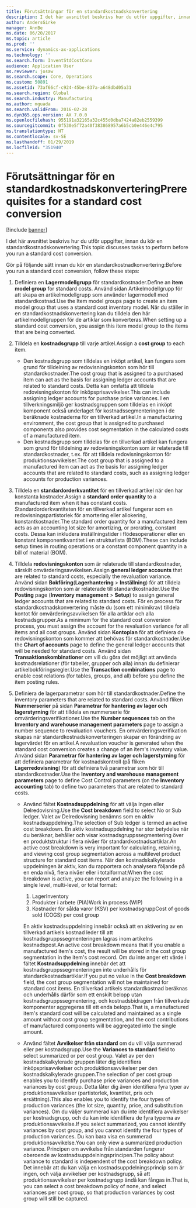 ```yaml
---
title: Förutsättningar för en standardkostnadskonvertering
description: I det här avsnittet beskrivs hur du utför uppgifter, innan du kör en standardkostnadskonvertering.
author: AndersGirke
manager: AnnBe
ms.date: 06/20/2017
ms.topic: article
ms.prod: ''
ms.service: dynamics-ax-applications
ms.technology: ''
ms.search.form: InventStdCostConv
audience: Application User
ms.reviewer: josaw
ms.search.scope: Core, Operations
ms.custom: 50891
ms.assetid: 73af66cf-c924-45be-837a-a648dbd05a31
ms.search.region: Global
ms.search.industry: Manufacturing
ms.author: mguada
ms.search.validFrom: 2016-02-28
ms.dyn365.ops.version: AX 7.0.0
ms.openlocfilehash: 955191a32165a32c455d0dba7424a82eb2559399
ms.sourcegitcommit: 0f530e5f72a40f383868957a6b5cb0e446e4c795
ms.translationtype: HT
ms.contentlocale: sv-SE
ms.lasthandoff: 01/29/2019
ms.locfileid: "351940"
---
```

# <a name="prerequisites-for-a-standard-cost-conversion"></a><span data-ttu-id="42c40-103">Förutsättningar för en standardkostnadskonvertering</span><span class="sxs-lookup"><span data-stu-id="42c40-103">Prerequisites for a standard cost conversion</span></span>

[!include [banner](../includes/banner.md)]

<span data-ttu-id="42c40-104">I det här avsnittet beskrivs hur du utför uppgifter, innan du kör en standardkostnadskonvertering.</span><span class="sxs-lookup"><span data-stu-id="42c40-104">This topic discusses tasks to perform before you run a standard cost conversion.</span></span> 

<span data-ttu-id="42c40-105">Gör på följande sätt innan du kör en standardkostnadkonvertering:</span><span class="sxs-lookup"><span data-stu-id="42c40-105">Before you run a standard cost conversion, follow these steps:</span></span>

1.  <span data-ttu-id="42c40-106">Definiera en **Lagermodellgrupp** för standardkostnader.</span><span class="sxs-lookup"><span data-stu-id="42c40-106">Define an **item model group** for standard costs.</span></span> <span data-ttu-id="42c40-107">Använd sidan Artikelmodellgrupp för att skapa en artikelmodellgrupp som använder lagermodell med standardkostnad.</span><span class="sxs-lookup"><span data-stu-id="42c40-107">Use the Item model groups page to create an item model group that uses a standard cost inventory model.</span></span> <span data-ttu-id="42c40-108">När du ställer in en standardkostnadskonvertering kan du tilldela den här artikelmodellgruppen för de artiklar som konverteras.</span><span class="sxs-lookup"><span data-stu-id="42c40-108">When setting up a standard cost conversion, you assign this item model group to the items that are being converted.</span></span>
2.  <span data-ttu-id="42c40-109">Tilldela en **kostnadsgrupp** till varje artikel.</span><span class="sxs-lookup"><span data-stu-id="42c40-109">Assign a **cost group** to each item.</span></span>
    -   <span data-ttu-id="42c40-110">Den kostnadsgrupp som tilldelas en inköpt artikel, kan fungera som grund för tilldelning av redovisningskonton som hör till standardkostnader.</span><span class="sxs-lookup"><span data-stu-id="42c40-110">The cost group that is assigned to a purchased item can act as the basis for assigning ledger accounts that are related to standard costs.</span></span> <span data-ttu-id="42c40-111">Detta kan omfatta att tilldela redovisningskonton för inköpsprisavvikelser.</span><span class="sxs-lookup"><span data-stu-id="42c40-111">This can include assigning ledger accounts for purchase price variances.</span></span> <span data-ttu-id="42c40-112">I en tillverkningsmiljö ger kostnadsgruppen som tilldelas en inköpt komponent också underlaget för kostnadssegmenteringen i de beräknade kostnaderna för en tillverkad artikel.</span><span class="sxs-lookup"><span data-stu-id="42c40-112">In a manufacturing environment, the cost group that is assigned to purchased components also provides cost segmentation in the calculated costs of a manufactured item.</span></span>
    -   <span data-ttu-id="42c40-113">Den kostnadsgrupp som tilldelas för en tillverkad artikel kan fungera som grund för tilldelning av redovisningskonton som är relaterade till standardkostnader, t.ex. för att tilldela redovisningskonton för produktionsavvikelser.</span><span class="sxs-lookup"><span data-stu-id="42c40-113">The cost group that is assigned to a manufactured item can act as the basis for assigning ledger accounts that are related to standard costs, such as assigning ledger accounts for production variances.</span></span>

3.  <span data-ttu-id="42c40-114">Tilldela en **standardorderkvantitet** för en tillverkad artikel när den har konstanta kostnader.</span><span class="sxs-lookup"><span data-stu-id="42c40-114">Assign a **standard order quantity** to a manufactured item when it has constant costs.</span></span> <span data-ttu-id="42c40-115">Standardorderkvantiteten för en tillverkad artikel fungerar som en redovisningspartistorlek för amortering eller allokering, konstantkostnader.</span><span class="sxs-lookup"><span data-stu-id="42c40-115">The standard order quantity for a manufactured item acts as an accounting lot size for amortizing, or prorating, constant costs.</span></span> <span data-ttu-id="42c40-116">Dessa kan inkludera inställningstider i flödesoperationer eller en konstant komponentkvantitet i en strukturlista (BOM).</span><span class="sxs-lookup"><span data-stu-id="42c40-116">These can include setup times in routing operations or a constant component quantity in a bill of material (BOM).</span></span>
4.  <span data-ttu-id="42c40-117">Tilldela **redovisningskonton** som är relaterade till standardkostnader, särskilt omvärderingsavvikelsen.</span><span class="sxs-lookup"><span data-stu-id="42c40-117">Assign **general ledger accounts** that are related to standard costs, especially the revaluation variance.</span></span> <span data-ttu-id="42c40-118">Använd sidan **Bokföring**(**Lagerhantering** &gt; **Inställning**) för att tilldela redovisningskonton som är relaterade till standardkostnader.</span><span class="sxs-lookup"><span data-stu-id="42c40-118">Use the **Posting** page (**Inventory management** &gt; **Setup**) to assign general ledger accounts that are related to standard costs.</span></span> <span data-ttu-id="42c40-119">För en process för standardkostnadskonvertering måste du (som ett minimikrav) tilldela kontot för omvärderingsavvikelsen för alla artiklar och alla kostnadsgrupper.</span><span class="sxs-lookup"><span data-stu-id="42c40-119">As a minimum for the standard cost conversion process, you must assign the account for the revaluation variance for all items and all cost groups.</span></span> <span data-ttu-id="42c40-120">Använd sidan **Kontoplan** för att definiera de redovisningskonton som kommer att behövas för standardkostnader.</span><span class="sxs-lookup"><span data-stu-id="42c40-120">Use the **Chart of accounts** page to define the general ledger accounts that will be needed for standard costs.</span></span> <span data-ttu-id="42c40-121">Använd sidan **Transaktionskombinationer** om vill du göra det möjligt att använda kostnadsrelationer (för tabeller, grupper och alla) innan du definierar artikelbokföringsregler.</span><span class="sxs-lookup"><span data-stu-id="42c40-121">Use the **Transaction combinations** page to enable cost relations (for tables, groups, and all) before you define the item posting rules.</span></span>
5.  <span data-ttu-id="42c40-122">Definiera de lagerparametrar som hör till standardkostnader.</span><span class="sxs-lookup"><span data-stu-id="42c40-122">Define the inventory parameters that are related to standard costs.</span></span> <span data-ttu-id="42c40-123">Använd fliken **Nummerserier** på sidan **Parametrar för hantering av lager och lagerstyrning** för att tilldela en nummerserie för omvärderingsverifikationer.</span><span class="sxs-lookup"><span data-stu-id="42c40-123">Use the **Number sequences** tab on the **Inventory and warehouse management parameters** page to assign a number sequence to revaluation vouchers.</span></span> <span data-ttu-id="42c40-124">En omvärderingsverifikation skapas när standardkostnadskonverteringen skapar en förändring av lagervärdet för en artikel.</span><span class="sxs-lookup"><span data-stu-id="42c40-124">A revaluation voucher is generated when the standard cost conversion creates a change of an item's inventory value.</span></span> <span data-ttu-id="42c40-125">Använd sidan **Parametrar för hantering av lager och lagerstyrning** för att definiera parametrar för kostnadskontroll (på fliken **Lagerredovisning**) för att definiera två parametrar som hör till standardkostnader.</span><span class="sxs-lookup"><span data-stu-id="42c40-125">Use the **Inventory and warehouse management parameters** page to define Cost Control parameters (on the **Inventory accounting** tab) to define two parameters that are related to standard costs.</span></span>
    -   <span data-ttu-id="42c40-126">Använd fältet **Kostnadsuppdelning** för att välja Ingen eller Delredovisning.</span><span class="sxs-lookup"><span data-stu-id="42c40-126">Use the **Cost breakdown** field to select No or Sub ledger.</span></span> <span data-ttu-id="42c40-127">Valet av Delredovisning benämns som en aktiv kostnadsuppdelning.</span><span class="sxs-lookup"><span data-stu-id="42c40-127">The selection of Sub ledger is termed an active cost breakdown.</span></span> <span data-ttu-id="42c40-128">En aktiv kostnadsuppdelning har stor betydelse när du beräknar, behåller och visar kostnadsgruppssegmentering över en produktstruktur i flera nivåer för standardkostnadsartiklar.</span><span class="sxs-lookup"><span data-stu-id="42c40-128">An active cost breakdown is very important for calculating, retaining, and viewing cost group segmentation across a multilevel product structure for standard cost items.</span></span> <span data-ttu-id="42c40-129">När den kostnadskalkylerade uppdelningen är aktiv, kan du rapportera och analysera följande på en enda nivå, flera nivåer eller i totalformat:</span><span class="sxs-lookup"><span data-stu-id="42c40-129">When the cost breakdown is active, you can report and analyze the following in a single level, multi-level, or total format:</span></span>
        1.  <span data-ttu-id="42c40-130">Lager</span><span class="sxs-lookup"><span data-stu-id="42c40-130">Inventory</span></span>
        2.  <span data-ttu-id="42c40-131">Produkter i arbete (PIA)</span><span class="sxs-lookup"><span data-stu-id="42c40-131">Work in process (WIP)</span></span>
        3.  <span data-ttu-id="42c40-132">Kostnader för sålda varor (KSV) per kostnadsgrupp</span><span class="sxs-lookup"><span data-stu-id="42c40-132">Cost of goods sold (COGS) per cost group</span></span>

        <span data-ttu-id="42c40-133">En aktiv kostnadsuppdelning innebär också att en aktivering av en tillverkad artikels kostnad leder till att kostnadsgruppssegmenteringen lagras inom artikelns kostnadspost.</span><span class="sxs-lookup"><span data-stu-id="42c40-133">An active cost breakdown means that if you enable a manufactured item's cost, the result will be stored in the cost group segmentation in the item's cost record.</span></span> <span data-ttu-id="42c40-134">Om du inte anger ett värde i fältet **Kostnadsuppdelning** innebär det att kostnadsgruppssegmenteringen inte underhålls för standardkostnadsartiklar.</span><span class="sxs-lookup"><span data-stu-id="42c40-134">If you put no value in the **Cost breakdown** field, the cost group segmentation will not be maintained for standard cost items.</span></span> <span data-ttu-id="42c40-135">En tillverkad artikels standardkostnad beräknas och underhålls därför som ett enskilt belopp utan kostnadsgruppssegmentering, och kostnadsbidragen från tillverkade komponenter aggregeras till ett enda belopp.</span><span class="sxs-lookup"><span data-stu-id="42c40-135">That is, a manufactured item's standard cost will be calculated and maintained as a single amount without cost group segmentation, and the cost contributions of manufactured components will be aggregated into the single amount.</span></span>
    -   <span data-ttu-id="42c40-136">Använd fältet **Avvikelser från standard** om du vill välja summerad eller per kostnadsgrupp.</span><span class="sxs-lookup"><span data-stu-id="42c40-136">Use the **Variances to standard** field to select summarized or per cost group.</span></span> <span data-ttu-id="42c40-137">Valet av per den kostnadskalkylerade gruppen låter dig identifiera inköpsprisavvikelser och produktionsavvikelser per den kostnadskalkylerade gruppen.</span><span class="sxs-lookup"><span data-stu-id="42c40-137">The selection of per cost group enables you to identify purchase price variances and production variances by cost group.</span></span> <span data-ttu-id="42c40-138">Detta låter dig även identifiera fyra typer av produktionsavvikelser (partistorlek, kvantitet, pris och ersättning).</span><span class="sxs-lookup"><span data-stu-id="42c40-138">This also enables you to identify the four types of production variances (the lot size, quantity, price, and substitution variances).</span></span> <span data-ttu-id="42c40-139">Om du väljer summerad kan du inte identifiera avvikelser per kostnadsgrupp, och du kan inte identifiera de fyra typerna av produktionsavvikelse.</span><span class="sxs-lookup"><span data-stu-id="42c40-139">If you select summarized, you cannot identify variances by cost group, and you cannot identify the four types of production variances.</span></span> <span data-ttu-id="42c40-140">Du kan bara visa en summerad produktionsavvikelse.</span><span class="sxs-lookup"><span data-stu-id="42c40-140">You can only view a summarized production variance.</span></span> <span data-ttu-id="42c40-141">Principen om avvikelse från standarden fungerar oberoende av kostnadsuppdelningsprincipen.</span><span class="sxs-lookup"><span data-stu-id="42c40-141">The policy about variance to standard is independent of the cost breakdown policy.</span></span> <span data-ttu-id="42c40-142">Det innebär att du kan välja en kostnadsuppdelningsprincip som är ingen, och välja avvikelser per kostnadsgrupp, så att produktionsavvikelser per kostnadsgrupp ändå kan fångas in.</span><span class="sxs-lookup"><span data-stu-id="42c40-142">That is, you can select a cost breakdown policy of none, and select variances per cost group, so that production variances by cost group will still be captured.</span></span>





